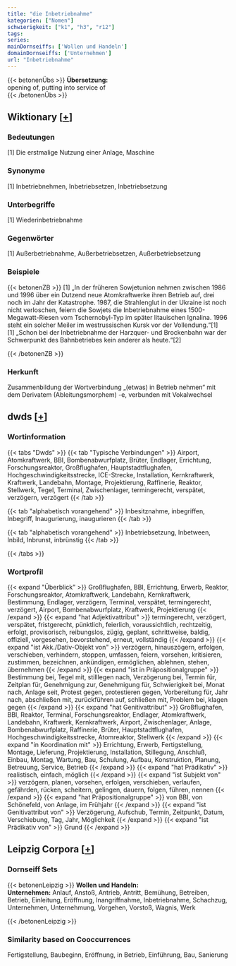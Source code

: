 ```yaml
---
title: "die Inbetriebnahme"
kategorien: ["Nomen"]
schwierigkeit: ["k1", "h3", "r12"]
tags:
series:
mainDornseiffs: ['Wollen und Handeln']
domainDornseiffs: ['Unternehmen']
url: "Inbetriebnahme"
---
```


{{< betonenÜbs >}}
**Übersetzung:**  
opening of, putting into service of  
{{< /betonenÜbs >}}

## Wiktionary [[+](https://de.wiktionary.org/wiki/Inbetriebnahme)]

### Bedeutungen
[1] Die erstmalige Nutzung einer Anlage, Maschine  

### Synonyme
[1] Inbetriebnehmen, Inbetriebsetzen, Inbetriebsetzung  

### Unterbegriffe
[1] Wiederinbetriebnahme  

### Gegenwörter
[1] Außerbetriebnahme,  Außerbetriebsetzen, Außerbetriebsetzung  

### Beispiele
{{< betonenZB >}}
[1] „In der früheren Sowjetunion nehmen zwischen 1986 und 1996 über ein Dutzend neue Atomkraftwerke ihren Betrieb auf, drei noch im Jahr der Katastrophe. 1987, die Strahlenglut in der Ukraine ist noch nicht verloschen, feiern die Sowjets die Inbetriebnahme eines 1500-Megawatt-Riesen vom Tschernobyl-Typ im später litauischen Ignalina. 1996 steht ein solcher Meiler im westrussischen Kursk vor der Vollendung.“[1]  
[1] „Schon bei der Inbetriebnahme der Harzquer- und Brockenbahn war der Schwerpunkt des Bahnbetriebes kein anderer als heute.“[2]  

{{< /betonenZB >}}
### Herkunft
Zusammenbildung der Wortverbindung „(etwas) in Betrieb nehmen“ mit dem Derivatem (Ableitungsmorphem) -e, verbunden mit Vokalwechsel  



## dwds [[+](https://www.dwds.de/wb/Inbetriebnahme)]

### Wortinformation
{{< tabs "Dwds" >}}
{{< tab "Typische Verbindungen" >}}
Airport, Atomkraftwerk, BBI, Bombenabwurfplatz, Brüter, Endlager, Errichtung, Forschungsreaktor, Großflughafen, Hauptstadtflughafen, Hochgeschwindigkeitsstrecke, ICE-Strecke, Installation, Kernkraftwerk, Kraftwerk, Landebahn, Montage, Projektierung, Raffinerie, Reaktor, Stellwerk, Tegel, Terminal, Zwischenlager, termingerecht, verspätet, verzögern, verzögert
{{< /tab >}}

{{< tab "alphabetisch vorangehend" >}}
Inbesitznahme, inbegriffen, Inbegriff, Inaugurierung, inaugurieren
{{< /tab >}}

{{< tab "alphabetisch vorangehend" >}}
Inbetriebsetzung, Inbetween, Inbild, Inbrunst, inbrünstig
{{< /tab >}}

{{< /tabs >}}

### Wortprofil
{{< expand "Überblick" >}} Großflughafen, BBI, Errichtung, Erwerb, Reaktor, Forschungsreaktor, Atomkraftwerk, Landebahn, Kernkraftwerk, Bestimmung, Endlager, verzögern, Terminal, verspätet, termingerecht, verzögert, Airport, Bombenabwurfplatz, Kraftwerk, Projektierung {{< /expand >}}
{{< expand "hat Adjektivattribut" >}} termingerecht, verzögert, verspätet, fristgerecht, pünktlich, feierlich, voraussichtlich, rechtzeitig, erfolgt, provisorisch, reibungslos, zügig, geplant, schrittweise, baldig, offiziell, vorgesehen, bevorstehend, erneut, vollständig {{< /expand >}}
{{< expand "ist Akk./Dativ-Objekt von" >}} verzögern, hinauszögern, erfolgen, verschieben, verhindern, stoppen, umfassen, feiern, vorsehen, kritisieren, zustimmen, bezeichnen, ankündigen, ermöglichen, ablehnen, stehen, übernehmen {{< /expand >}}
{{< expand "ist in Präpositionalgruppe" >}} Bestimmung bei, Tegel mit, stilllegen nach, Verzögerung bei, Termin für, Zeitplan für, Genehmigung zur, Genehmigung für, Schwierigkeit bei, Monat nach, Anlage seit, Protest gegen, protestieren gegen, Vorbereitung für, Jahr nach, abschließen mit, zurückführen auf, schließen mit, Problem bei, klagen gegen {{< /expand >}}
{{< expand "hat Genitivattribut" >}} Großflughafen, BBI, Reaktor, Terminal, Forschungsreaktor, Endlager, Atomkraftwerk, Landebahn, Kraftwerk, Kernkraftwerk, Airport, Zwischenlager, Anlage, Bombenabwurfplatz, Raffinerie, Brüter, Hauptstadtflughafen, Hochgeschwindigkeitsstrecke, Atomreaktor, Stellwerk {{< /expand >}}
{{< expand "in Koordination mit" >}} Errichtung, Erwerb, Fertigstellung, Montage, Lieferung, Projektierung, Installation, Stillegung, Anschluß, Einbau, Montag, Wartung, Bau, Schulung, Aufbau, Konstruktion, Planung, Betreuung, Service, Betrieb {{< /expand >}}
{{< expand "hat Prädikativ" >}} realistisch, einfach, möglich {{< /expand >}}
{{< expand "ist Subjekt von" >}} verzögern, planen, vorsehen, erfolgen, verschieben, verlaufen, gefährden, rücken, scheitern, gelingen, dauern, folgen, führen, nennen {{< /expand >}}
{{< expand "hat Präpositionalgruppe" >}} von BBI, von Schönefeld, von Anlage, im Frühjahr {{< /expand >}}
{{< expand "ist Genitivattribut von" >}} Verzögerung, Aufschub, Termin, Zeitpunkt, Datum, Verschiebung, Tag, Jahr, Möglichkeit {{< /expand >}}
{{< expand "ist Prädikativ von" >}} Grund {{< /expand >}}

## Leipzig Corpora [[+](https://corpora.uni-leipzig.de/en/res?word=Inbetriebnahme&corpusId=deu_newscrawl-public_2018)]

### Dornseiff Sets
{{< betonenLeipzig >}}
**Wollen und Handeln:**  
**Unternehmen:** Anlauf, Anstoß, Antrieb, Antritt, Bemühung, Betreiben, Betrieb, Einleitung, Eröffnung, Inangriffnahme, Inbetriebnahme, Schachzug, Unternehmen, Unternehmung, Vorgehen, Vorstoß, Wagnis, Werk  

{{< /betonenLeipzig >}}

### Similarity based on Cooccurrences
Fertigstellung, Baubeginn, Eröffnung, in Betrieb, Einführung, Bau, Sanierung

